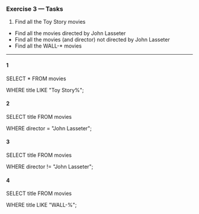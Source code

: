 ### Exercise 3 — Tasks
1. Find all the Toy Story movies
+ Find all the movies directed by John Lasseter
+ Find all the movies (and director) not directed by John Lasseter
+ Find all the WALL-* movies

_________________

#### 1

SELECT * FROM movies

WHERE title LIKE "Toy Story%";

#### 2

SELECT title FROM movies

WHERE director = "John Lasseter";

#### 3

SELECT title FROM movies

WHERE director != "John Lasseter";

#### 4

SELECT title FROM movies

WHERE title LIKE "WALL-%";
